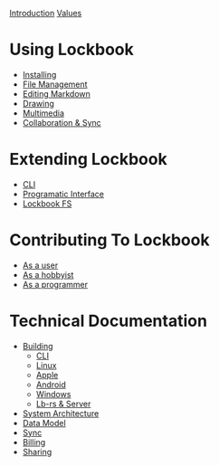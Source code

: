 [Introduction](README.md)
[Values](values.md)

# Using Lockbook

- [Installing](installing.md)
- [File Management]()
- [Editing Markdown]()
- [Drawing]()
- [Multimedia]()
- [Collaboration & Sync]()

# Extending Lockbook

- [CLI]()
- [Programatic Interface]()
- [Lockbook FS]()

# Contributing To Lockbook

- [As a user]()
- [As a hobbyist]()
- [As a programmer]()

# Technical Documentation

- [Building](building/readme.md)
  - [CLI](building/cli.md)
  - [Linux](building/linux.md)
  - [Apple](building/apple.md)
  - [Android](building/android.md)
  - [Windows](building/windows.md)
  - [Lb-rs & Server](building/server.md)
- [System Architecture]()
- [Data Model]()
- [Sync](sync.md)
- [Billing](billing.md)
- [Sharing](sharing.md)

